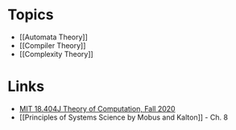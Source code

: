 # Topics
* [[Automata Theory]]
* [[Compiler Theory]]
* [[Complexity Theory]]
# Links
* [MIT 18.404J Theory of Computation, Fall 2020](https://www.youtube.com/watch?v=9syvZr-9xwk&list=PLUl4u3cNGP60_JNv2MmK3wkOt9syvfQWY)
* [[Principles of Systems Science by Mobus and Kalton]] - Ch. 8 